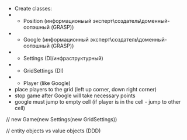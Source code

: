- Create classes:
- - Position (информационыый эксперт\создатель\доменный-оопэшный (GRASP))
- - Google (информационный эксперт\создатель\доменный-оопэшный (GRASP))
- - Settings (DI/инфраструктурный)
- - GridSettings (DI)
- - Player (like Google)
- place players to the grid (left up corner, down right corner)
- stop game after Google will take necessary points
- google must jump to empty cell (if player is in the cell - jump to other cell)

// new Game(new Settings(new GridSettings))

// entity objects vs value objects (DDD)